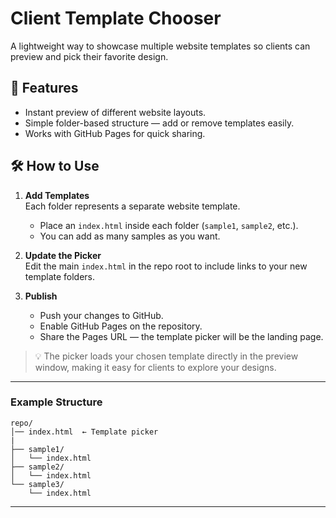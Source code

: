 # Client Template Chooser

A lightweight way to showcase multiple website templates so clients can preview and pick their favorite design.

## 🚀 Features
- Instant preview of different website layouts.
- Simple folder-based structure — add or remove templates easily.
- Works with GitHub Pages for quick sharing.

## 🛠️ How to Use

1. **Add Templates**  
   Each folder represents a separate website template.  
   - Place an `index.html` inside each folder (`sample1`, `sample2`, etc.).  
   - You can add as many samples as you want.

2. **Update the Picker**  
   Edit the main `index.html` in the repo root to include links to your new template folders.

3. **Publish**  
   - Push your changes to GitHub.  
   - Enable GitHub Pages on the repository.  
   - Share the Pages URL — the template picker will be the landing page.

> 💡 The picker loads your chosen template directly in the preview window, making it easy for clients to explore your designs.

---

### Example Structure

```
repo/ 
│── index.html  ← Template picker 
|
├── sample1/ 
│   └── index.html 
├── sample2/ 
│   └── index.html 
└── sample3/
    └── index.html
```

---
